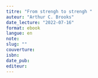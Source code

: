 ```yaml
---
titre: "From strengh to strengh "
auteur: "Arthur C. Brooks"
date_lecture: "2022-07-16"
format: ebook
langue: en
note:
slug: ""
couverture: 
isbn: 
date_pub: 
editeur: 
---
```

